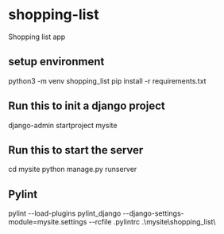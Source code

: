 # shopping-list
Shopping list app

## setup environment
python3 -m venv shopping_list
pip install -r requirements.txt

## Run this to init a django project
django-admin startproject mysite

## Run this to start the server
cd mysite
python manage.py runserver

## Pylint
pylint --load-plugins pylint_django --django-settings-module=mysite.settings --rcfile .pylintrc .\mysite\shopping_list\